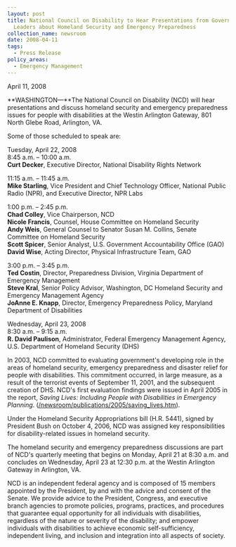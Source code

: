 ```yaml
---
layout: post
title: National Council on Disability to Hear Presentations from Government
  Leaders about Homeland Security and Emergency Preparedness
collection_name: newsroom
date: 2008-04-11
tags:
  - Press Release
policy_areas:
  - Emergency Management
---
```


A﻿pril 11, 2008

**WASHINGTON—**The National Council on Disability (NCD) will hear presentations and discuss homeland security and emergency preparedness issues for people with disabilities at the Westin Arlington Gateway, 801 North Glebe Road, Arlington, VA.

Some of those scheduled to speak are:

Tuesday, April 22, 2008\
8:45 a.m. – 10:00 a.m.\
**Curt Decker**, Executive Director, National Disability Rights Network

11:15 a.m. – 11:45 a.m.\
**Mike Starling**, Vice President and Chief Technology Officer, National Public Radio (NPR), and Executive Director, NPR Labs

1:00 p.m. – 2:45 p.m.\
**Chad Colley**, Vice Chairperson, NCD\
**Nicole Francis**, Counsel, House Committee on Homeland Security\
**Andy Weis**, General Counsel to Senator Susan M. Collins, Senate Committee on Homeland Security\
**Scott Spicer**, Senior Analyst, U.S. Government Accountability Office (GAO)\
**David Wise**, Acting Director, Physical Infrastructure Team, GAO

3:00 p.m. – 3:45 p.m.\
**Ted Costin**, Director, Preparedness Division, Virginia Department of Emergency Management\
**Steve Kral**, Senior Policy Advisor, Washington, DC Homeland Security and Emergency Management Agency\
**JoAnne E. Knapp**, Director, Emergency Preparedness Policy, Maryland Department of Disabilities

Wednesday, April 23, 2008\
8:30 a.m. – 9:15 a.m.\
**R. David Paulison**, Administrator, Federal Emergency Management Agency, U.S. Department of Homeland Security (DHS)

In 2003, NCD committed to evaluating government's developing role in the areas of homeland security, emergency preparedness and disaster relief for people with disabilities. This commitment occurred, in large measure, as a result of the terrorist events of September 11, 2001, and the subsequent creation of DHS. NCD's first evaluation findings were issued in April 2005 in the report, *Saving Lives: Including People with Disabilities in Emergency Planning*. ([/newsroom/publications/2005/saving_lives.htm](https://ncd.gov/newsroom/publications/2005/saving_lives.htm)).

Under the Homeland Security Appropriations bill (H.R. 5441), signed by President Bush on October 4, 2006, NCD was assigned key responsibilities for disability-related issues in homeland security.

The homeland security and emergency preparedness discussions are part of NCD's quarterly meeting that begins on Monday, April 21 at 8:30 a.m. and concludes on Wednesday, April 23 at 12:30 p.m. at the Westin Arlington Gateway in Arlington, VA.

NCD is an independent federal agency and is composed of 15 members appointed by the President, by and with the advice and consent of the Senate. We provide advice to the President, Congress, and executive branch agencies to promote policies, programs, practices, and procedures that guarantee equal opportunity for all individuals with disabilities, regardless of the nature or severity of the disability; and empower individuals with disabilities to achieve economic self-sufficiency, independent living, and inclusion and integration into all aspects of society.

